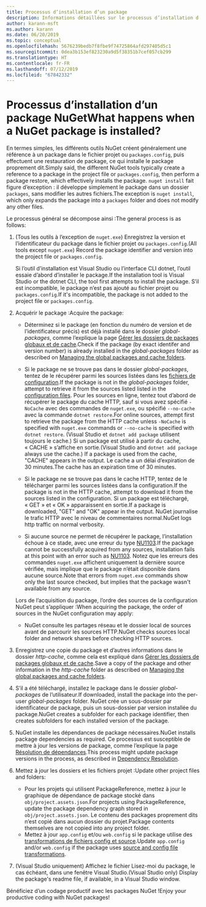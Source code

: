 ```yaml
---
title: Processus d’installation d’un package
description: Informations détaillées sur le processus d’installation d’un package
author: karann-msft
ms.author: karann
ms.date: 06/20/2019
ms.topic: conceptual
ms.openlocfilehash: 5676239bedb7f8fbe9f74725864afd297405d5c1
ms.sourcegitcommit: 0dea3b153ef823230a9d5f38351b7cef057cb299
ms.translationtype: HT
ms.contentlocale: fr-FR
ms.lasthandoff: 07/12/2019
ms.locfileid: "67842332"
---
```

# <a name="what-happens-when-a-nuget-package-is-installed"></a><span data-ttu-id="e8020-103">Processus d’installation d’un package NuGet</span><span class="sxs-lookup"><span data-stu-id="e8020-103">What happens when a NuGet package is installed?</span></span>

<span data-ttu-id="e8020-104">En termes simples, les différents outils NuGet créent généralement une référence à un package dans le fichier projet ou `packages.config`, puis effectuent une restauration de package, ce qui installe le package proprement dit.</span><span class="sxs-lookup"><span data-stu-id="e8020-104">Simply said, the different NuGet tools typically create a reference to a package in the project file or `packages.config`, then perform a package restore, which effectively installs the package.</span></span> <span data-ttu-id="e8020-105">`nuget install` fait figure d’exception : il développe simplement le package dans un dossier `packages`, sans modifier les autres fichiers.</span><span class="sxs-lookup"><span data-stu-id="e8020-105">The exception is `nuget install`, which only expands the package into a `packages` folder and does not modify any other files.</span></span>

<span data-ttu-id="e8020-106">Le processus général se décompose ainsi :</span><span class="sxs-lookup"><span data-stu-id="e8020-106">The general process is as follows:</span></span>

1. <span data-ttu-id="e8020-107">(Tous les outils à l’exception de `nuget.exe`) Enregistrez la version et l’identificateur du package dans le fichier projet ou `packages.config`.</span><span class="sxs-lookup"><span data-stu-id="e8020-107">(All tools except `nuget.exe`) Record the package identifier and version into the project file or `packages.config`.</span></span>

   <span data-ttu-id="e8020-108">Si l’outil d’installation est Visual Studio ou l’interface CLI dotnet, l’outil essaie d’abord d’installer le package.</span><span class="sxs-lookup"><span data-stu-id="e8020-108">If the installation tool is Visual Studio or the dotnet CLI, the tool first attempts to install the package.</span></span> <span data-ttu-id="e8020-109">S’il est incompatible, le package n’est pas ajouté au fichier projet ou `packages.config`.</span><span class="sxs-lookup"><span data-stu-id="e8020-109">If it's incompatible, the package is not added to the project file or `packages.config`.</span></span>

2. <span data-ttu-id="e8020-110">Acquérir le package :</span><span class="sxs-lookup"><span data-stu-id="e8020-110">Acquire the package:</span></span>
   - <span data-ttu-id="e8020-111">Déterminez si le package (en fonction du numéro de version et de l’identificateur précis) est déjà installé dans le dossier *global-packages*, comme l’explique la page [Gérer les dossiers de packages globaux et de cache](../consume-packages/managing-the-global-packages-and-cache-folders.md).</span><span class="sxs-lookup"><span data-stu-id="e8020-111">Check if the package (by exact identifer and version number) is already installed in the *global-packages* folder as described on [Managing the global packages and cache folders](../consume-packages/managing-the-global-packages-and-cache-folders.md).</span></span>

   - <span data-ttu-id="e8020-112">Si le package ne se trouve pas dans le dossier *global-packages*, tentez de le récupérer parmi les sources listées dans les [fichiers de configuration](../consume-packages/Configuring-NuGet-Behavior.md).</span><span class="sxs-lookup"><span data-stu-id="e8020-112">If the package is not in the *global-packages* folder, attempt to retrieve it from the sources listed listed in the [configuration files](../consume-packages/Configuring-NuGet-Behavior.md).</span></span> <span data-ttu-id="e8020-113">Pour les sources en ligne, tentez tout d’abord de récupérer le package du cache HTTP, sauf si vous avez spécifié `-NoCache` avec des commandes de `nuget.exe`, ou spécifié `--no-cache` avec la commande `dotnet restore`.</span><span class="sxs-lookup"><span data-stu-id="e8020-113">For online sources, attempt first to retrieve the package from the HTTP cache unless `-NoCache` is specified with `nuget.exe` commands or `--no-cache` is specified with `dotnet restore`.</span></span> <span data-ttu-id="e8020-114">(Visual Studio et `dotnet add package` utilisent toujours le cache.) Si un package est utilisé à partir du cache, « CACHE » s’affiche en sortie.</span><span class="sxs-lookup"><span data-stu-id="e8020-114">(Visual Studio and `dotnet add package` always use the cache.) If a package is used from the cache, "CACHE" appears in the output.</span></span> <span data-ttu-id="e8020-115">Le cache a un délai d’expiration de 30 minutes.</span><span class="sxs-lookup"><span data-stu-id="e8020-115">The cache has an expiration time of 30 minutes.</span></span>

   - <span data-ttu-id="e8020-116">Si le package ne se trouve pas dans le cache HTTP, tentez de le télécharger parmi les sources listées dans la configuration.</span><span class="sxs-lookup"><span data-stu-id="e8020-116">If the package is not in the HTTP cache, attempt to download it from the sources listed in the configuration.</span></span> <span data-ttu-id="e8020-117">Si un package est téléchargé, « GET » et « OK » apparaissent en sortie.</span><span class="sxs-lookup"><span data-stu-id="e8020-117">If a package is downloaded, "GET" and "OK" appear in the output.</span></span> <span data-ttu-id="e8020-118">NuGet journalise le trafic HTTP avec le niveau de commentaires normal.</span><span class="sxs-lookup"><span data-stu-id="e8020-118">NuGet logs http traffic on normal verbosity.</span></span>

   - <span data-ttu-id="e8020-119">Si aucune source ne permet de récupérer le package, l’installation échoue à ce stade, avec une erreur du type [NU1103](../reference/errors-and-warnings/NU1103.md).</span><span class="sxs-lookup"><span data-stu-id="e8020-119">If the package cannot be successfully acquired from any sources, installation fails at this point with an error such as [NU1103](../reference/errors-and-warnings/NU1103.md).</span></span> <span data-ttu-id="e8020-120">Notez que les erreurs des commandes `nuget.exe` affichent uniquement la dernière source vérifiée, mais implique que le package n’était disponible dans aucune source.</span><span class="sxs-lookup"><span data-stu-id="e8020-120">Note that errors from `nuget.exe` commands show only the last source checked, but implies that the package wasn't available from any source.</span></span>

   <span data-ttu-id="e8020-121">Lors de l’acquisition du package, l’ordre des sources de la configuration NuGet peut s’appliquer :</span><span class="sxs-lookup"><span data-stu-id="e8020-121">When acquiring the package, the order of sources in the NuGet configuration may apply:</span></span>

   - <span data-ttu-id="e8020-122">NuGet consulte les partages réseau et le dossier local de sources avant de parcourir les sources HTTP.</span><span class="sxs-lookup"><span data-stu-id="e8020-122">NuGet checks sources local folder and network shares before checking HTTP sources.</span></span>

3. <span data-ttu-id="e8020-123">Enregistrez une copie du package et d’autres informations dans le dossier *http-cache*, comme cela est expliqué dans [Gérer les dossiers de packages globaux et de cache](../consume-packages/managing-the-global-packages-and-cache-folders.md).</span><span class="sxs-lookup"><span data-stu-id="e8020-123">Save a copy of the package and other information in the *http-cache* folder as described on [Managing the global packages and cache folders](../consume-packages/managing-the-global-packages-and-cache-folders.md).</span></span>

4. <span data-ttu-id="e8020-124">S’il a été téléchargé, installez le package dans le dossier *global-packages* de l’utilisateur.</span><span class="sxs-lookup"><span data-stu-id="e8020-124">If downloaded, install the package into the per-user *global-packages* folder.</span></span> <span data-ttu-id="e8020-125">NuGet crée un sous-dossier par identificateur de package, puis un sous-dossier par version installée du package.</span><span class="sxs-lookup"><span data-stu-id="e8020-125">NuGet creates a subfolder for each package identifier, then creates subfolders for each installed version of the package.</span></span>

5. <span data-ttu-id="e8020-126">NuGet installe les dépendances de package nécessaires.</span><span class="sxs-lookup"><span data-stu-id="e8020-126">NuGet installs package dependencies as required.</span></span> <span data-ttu-id="e8020-127">Ce processus est susceptible de mettre à jour les versions de package, comme l’explique la page [Résolution de dépendances](../consume-packages/dependency-resolution.md).</span><span class="sxs-lookup"><span data-stu-id="e8020-127">This process might update package versions in the process, as described in [Dependency Resolution](../consume-packages/dependency-resolution.md).</span></span>

6. <span data-ttu-id="e8020-128">Mettez à jour les dossiers et les fichiers projet :</span><span class="sxs-lookup"><span data-stu-id="e8020-128">Update other project files and folders:</span></span>

    - <span data-ttu-id="e8020-129">Pour les projets qui utilisent PackageReference, mettez à jour le graphique de dépendance de package stocké dans `obj/project.assets.json`.</span><span class="sxs-lookup"><span data-stu-id="e8020-129">For projects using PackageReference, update the package dependency graph stored in `obj/project.assets.json`.</span></span> <span data-ttu-id="e8020-130">Le contenu des packages proprement dits n’est copié dans aucun dossier du projet.</span><span class="sxs-lookup"><span data-stu-id="e8020-130">Package contents themselves are not copied into any project folder.</span></span>
    - <span data-ttu-id="e8020-131">Mettez à jour `app.config` et/ou `web.config` si le package utilise des [transformations de fichiers config et source](../create-packages/source-and-config-file-transformations.md).</span><span class="sxs-lookup"><span data-stu-id="e8020-131">Update `app.config` and/or `web.config` if the package uses [source and config file transformations](../create-packages/source-and-config-file-transformations.md).</span></span>

7. <span data-ttu-id="e8020-132">(Visual Studio uniquement) Affichez le fichier Lisez-moi du package, le cas échéant, dans une fenêtre Visual Studio.</span><span class="sxs-lookup"><span data-stu-id="e8020-132">(Visual Studio only) Display the package's readme file, if available, in a Visual Studio window.</span></span>

<span data-ttu-id="e8020-133">Bénéficiez d’un codage productif avec les packages NuGet !</span><span class="sxs-lookup"><span data-stu-id="e8020-133">Enjoy your productive coding with NuGet packages!</span></span>
